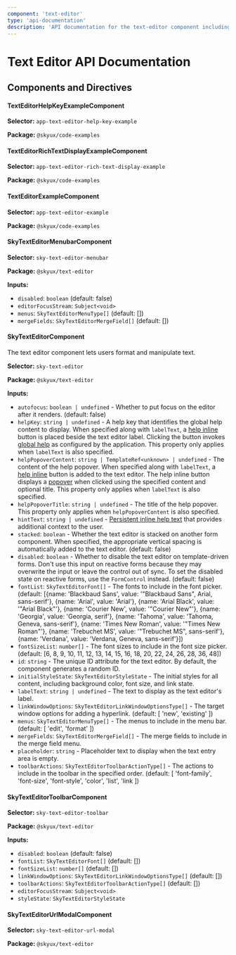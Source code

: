 ```yaml
---
component: 'text-editor'
type: 'api-documentation'
description: 'API documentation for the text-editor component including components, interfaces, and types.'
---
```


# Text Editor API Documentation

## Components and Directives

#### TextEditorHelpKeyExampleComponent

**Selector:** `app-text-editor-help-key-example`

**Package:** `@skyux/code-examples`

#### TextEditorRichTextDisplayExampleComponent

**Selector:** `app-text-editor-rich-text-display-example`

**Package:** `@skyux/code-examples`

#### TextEditorExampleComponent

**Selector:** `app-text-editor-example`

**Package:** `@skyux/code-examples`

#### SkyTextEditorMenubarComponent

**Selector:** `sky-text-editor-menubar`

**Package:** `@skyux/text-editor`

**Inputs:**

- `disabled`: `boolean` (default: false)
- `editorFocusStream`: `Subject<void>`
- `menus`: `SkyTextEditorMenuType[]` (default: [])
- `mergeFields`: `SkyTextEditorMergeField[]` (default: [])

#### SkyTextEditorComponent

The text editor component lets users format and manipulate text.

**Selector:** `sky-text-editor`

**Package:** `@skyux/text-editor`

**Inputs:**

- `autofocus`: `boolean | undefined` - Whether to put focus on the editor after it renders. (default: false)
- `helpKey`: `string | undefined` - A help key that identifies the global help content to display. When specified along with `labelText`, a [help inline](https://developer.blackbaud.com/skyux/components/help-inline)
button is placed beside the text editor label. Clicking the button invokes [global help](https://developer.blackbaud.com/skyux/learn/develop/global-help)
as configured by the application. This property only applies when `labelText` is also specified.
- `helpPopoverContent`: `string | TemplateRef<unknown> | undefined` - The content of the help popover. When specified along with `labelText`, a [help inline](https://developer.blackbaud.com/skyux/components/help-inline)
button is added to the text editor. The help inline button displays a [popover](https://developer.blackbaud.com/skyux/components/popover)
when clicked using the specified content and optional title. This property only applies when `labelText` is also specified.
- `helpPopoverTitle`: `string | undefined` - The title of the help popover. This property only applies when `helpPopoverContent` is
also specified.
- `hintText`: `string | undefined` - [Persistent inline help text](https://developer.blackbaud.com/skyux/design/guidelines/user-assistance#inline-help) that provides
additional context to the user.
- `stacked`: `boolean` - Whether the text editor is stacked on another form component. When specified,
the appropriate vertical spacing is automatically added to the text editor. (default: false)
- `disabled`: `boolean` - Whether to disable the text editor on template-driven forms. Don't use this input on reactive forms because they may overwrite the input or leave the control out of sync.
To set the disabled state on reactive forms, use the `FormControl` instead. (default: false)
- `fontList`: `SkyTextEditorFont[]` - The fonts to include in the font picker. (default: [{name: 'Blackbaud Sans', value: '"Blackbaud Sans", Arial, sans-serif'}, {name: 'Arial', value: 'Arial'}, {name: 'Arial Black', value: '"Arial Black"'}, {name: 'Courier New', value: '"Courier New"'}, {name: 'Georgia', value: 'Georgia, serif'}, {name: 'Tahoma', value: 'Tahoma, Geneva, sans-serif'}, {name: 'Times New Roman', value: '"Times New Roman"'}, {name: 'Trebuchet MS', value: '"Trebuchet MS", sans-serif'}, {name: 'Verdana', value: 'Verdana, Geneva, sans-serif'}])
- `fontSizeList`: `number[]` - The font sizes to include in the font size picker. (default: [6, 8, 9, 10, 11, 12, 13, 14, 15, 16, 18, 20, 22, 24, 26, 28, 36, 48])
- `id`: `string` - The unique ID attribute for the text editor.
By default, the component generates a random ID.
- `initialStyleState`: `SkyTextEditorStyleState` - The initial styles for all content, including background color, font size, and link state.
- `labelText`: `string | undefined` - The text to display as the text editor's label.
- `linkWindowOptions`: `SkyTextEditorLinkWindowOptionsType[]` - The target window options for adding a hyperlink. (default: [ 'new', 'existing' ])
- `menus`: `SkyTextEditorMenuType[]` - The menus to include in the menu bar. (default: [ 'edit', 'format' ])
- `mergeFields`: `SkyTextEditorMergeField[]` - The merge fields to include in the merge field menu.
- `placeholder`: `string` - Placeholder text to display when the text entry area is empty.
- `toolbarActions`: `SkyTextEditorToolbarActionType[]` - The actions to include in the toolbar in the specified order. (default: [ 'font-family', 'font-size', 'font-style', 'color', 'list', 'link ])

#### SkyTextEditorToolbarComponent

**Selector:** `sky-text-editor-toolbar`

**Package:** `@skyux/text-editor`

**Inputs:**

- `disabled`: `boolean` (default: false)
- `fontList`: `SkyTextEditorFont[]` (default: [])
- `fontSizeList`: `number[]` (default: [])
- `linkWindowOptions`: `SkyTextEditorLinkWindowOptionsType[]` (default: [])
- `toolbarActions`: `SkyTextEditorToolbarActionType[]` (default: [])
- `editorFocusStream`: `Subject<void>`
- `styleState`: `SkyTextEditorStyleState`

#### SkyTextEditorUrlModalComponent

**Selector:** `sky-text-editor-url-modal`

**Package:** `@skyux/text-editor`